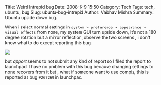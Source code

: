 Title: Weird Intrepid bug
Date: 2008-6-9 15:50
Category: Tech
Tags: tech, ubuntu, bug
Slug: ubuntu-bug-intrepid
Author: Vaibhav Mishra
Summary: Ubuntu upside down bug.


When i select normal settings in `system > preference > appearance > visual effects` from none, my system GUI
turn upside down, It's not a 180 degree rotation but a mirror reflection ,observe the two screens , i don't know what 
to do except reporting this bug


<img src="http://lh6.ggpht.com/vinu76jsr/SML7Puv9biI/AAAAAAAAA0k/om777ZZ26QU/%5BUNSET%5D.png" style="max-width: 800px;" />


but *apport* seems to not submit any kind of report so I filed the report to launchpad, 
I have no problem with this bug because changing settings to none recovers from it but , 
what if someone want to use compiz, this is reported as bug `#267269` in launchpad.
